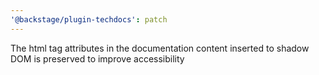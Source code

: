 ```yaml
---
'@backstage/plugin-techdocs': patch
---
```


The html tag attributes in the documentation content inserted to shadow DOM is preserved to improve accessibility
